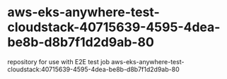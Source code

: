 # aws-eks-anywhere-test-cloudstack-40715639-4595-4dea-be8b-d8b7f1d2d9ab-80
repository for use with E2E test job aws-eks-anywhere-test-cloudstack:40715639-4595-4dea-be8b-d8b7f1d2d9ab-80
